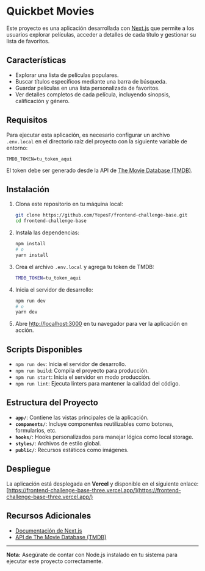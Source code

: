 # Quickbet Movies

Este proyecto es una aplicación desarrollada con [Next.js](https://nextjs.org/) que permite a los usuarios explorar películas, acceder a detalles de cada título y gestionar su lista de favoritos.

## Características

- Explorar una lista de películas populares.
- Buscar títulos específicos mediante una barra de búsqueda.
- Guardar películas en una lista personalizada de favoritos.
- Ver detalles completos de cada película, incluyendo sinopsis, calificación y género.

## Requisitos

Para ejecutar esta aplicación, es necesario configurar un archivo `.env.local` en el directorio raíz del proyecto con la siguiente variable de entorno:

```env
TMDB_TOKEN=tu_token_aqui
```

El token debe ser generado desde la API de [The Movie Database (TMDB)](https://www.themoviedb.org/).

## Instalación

1. Clona este repositorio en tu máquina local:

   ```bash
   git clone https://github.com/YepesF/frontend-challenge-base.git
   cd frontend-challenge-base
   ```

2. Instala las dependencias:

   ```bash
   npm install
   # o
   yarn install
   ```

3. Crea el archivo `.env.local` y agrega tu token de TMDB:

   ```bash
   TMDB_TOKEN=tu_token_aqui
   ```

4. Inicia el servidor de desarrollo:

   ```bash
   npm run dev
   # o
   yarn dev
   ```

5. Abre [http://localhost:3000](http://localhost:3000) en tu navegador para ver la aplicación en acción.

## Scripts Disponibles

- `npm run dev`: Inicia el servidor de desarrollo.
- `npm run build`: Compila el proyecto para producción.
- `npm run start`: Inicia el servidor en modo producción.
- `npm run lint`: Ejecuta linters para mantener la calidad del código.

## Estructura del Proyecto

- **`app/`**: Contiene las vistas principales de la aplicación.
- **`components/`**: Incluye componentes reutilizables como botones, formularios, etc.
- **`hooks/`**: Hooks personalizados para manejar lógica como local storage.
- **`styles/`**: Archivos de estilo global.
- **`public/`**: Recursos estáticos como imágenes.

## Despliegue

La aplicación está desplegada en **Vercel** y disponible en el siguiente enlace:  
[https://frontend-challenge-base-three.vercel.app/](https://frontend-challenge-base-three.vercel.app/)

## Recursos Adicionales

- [Documentación de Next.js](https://nextjs.org/docs)
- [API de The Movie Database (TMDB)](https://developers.themoviedb.org/3/getting-started)

---

**Nota:** Asegúrate de contar con Node.js instalado en tu sistema para ejecutar este proyecto correctamente.
